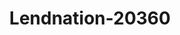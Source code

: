 ---
f_zip-code: 60302
f_state-code: IL
title: Lendnation-20360
f_phone: 708-848-9999
f_city-only: Oak Park
f_address: 6421 W North Ave Oak Park
f_location-unique-id: '20360'
slug: lendnation-20360
updated-on: '2024-05-30T13:46:58.046Z'
created-on: '2024-05-30T13:36:59.803Z'
published-on: '2024-05-30T13:54:32.469Z'
f_city-state: cms/city/oak-park-il.md
f_company: cms/company/lendnation.md
f_state: cms/state/illinois.md
layout: '[payday-loan].html'
tags: payday-loan
---